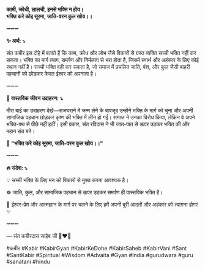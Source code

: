 **कामी, क्रोधी, लालची, इनसे भक्ति न होय।**\
**भक्ति करे कोइ सूरमा, जाति-वरन कुल खोय।।**

➖➖➖

**✨ अर्थ: ⤵**

संत कबीर इस दोहे में बताते हैं कि काम, क्रोध और लोभ जैसे विकारों से ग्रस्त व्यक्ति सच्ची भक्ति नहीं कर सकता। भक्ति का मार्ग त्याग, समर्पण और निर्मलता से भरा होता है, जिसमें स्वार्थ और अहंकार के लिए कोई स्थान नहीं है। सच्ची भक्ति वही कर सकता है, जो समाज में प्रचलित जाति, वंश, और कुल जैसी बाहरी पहचानों को छोड़कर केवल ईश्वर को अपनाता है।

➖➖➖

**🌾 वास्तविक जीवन उदाहरण: ⤵**

मीरा बाई का उदाहरण देखें—राजघराने में जन्म लेने के बावजूद उन्होंने भक्ति के मार्ग को चुना और अपनी सामाजिक पहचान छोड़कर कृष्ण की भक्ति में लीन हो गईं। समाज ने उनका विरोध किया, लेकिन वे अपने भक्ति-पथ से पीछे नहीं हटीं। इसी प्रकार, संत रविदास ने भी जात-पात से ऊपर उठकर भक्ति की और महान संत बने।

**📜 "भक्ति करे कोइ सूरमा, जाति-वरन कुल खोय।।"**

➖➖➖

**🔥 संदेश: ⤵**

💡 सच्ची भक्ति के लिए मन को विकारों से मुक्त करना आवश्यक है।

☸ जाति, कुल, और सामाजिक पहचान से ऊपर उठकर समर्पण ही वास्तविक भक्ति है।

🙏 ईश्वर-प्रेम और आत्मज्ञान के मार्ग पर चलने के लिए हमें अपनी बुरी आदतों और अहंकार को त्यागना होगा! ✨

➖➖➖

— संत कबीरदास साहेब जी 🙏❤️💯

#कबीर #Kabir #KabirGyan #KabirKeDohe #KabirSaheb #KabirVani #Sant #SantKabir #Spiritual #Wisdom #Advaita #Gyan #India #gurudwara #guru #sanatani #hindu
